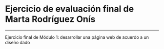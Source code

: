 # Ejercicio de evaluación final de Marta Rodríguez Onís

---

Ejercicio final de Módulo 1: desarrollar una página web de acuerdo a un diseño dado
